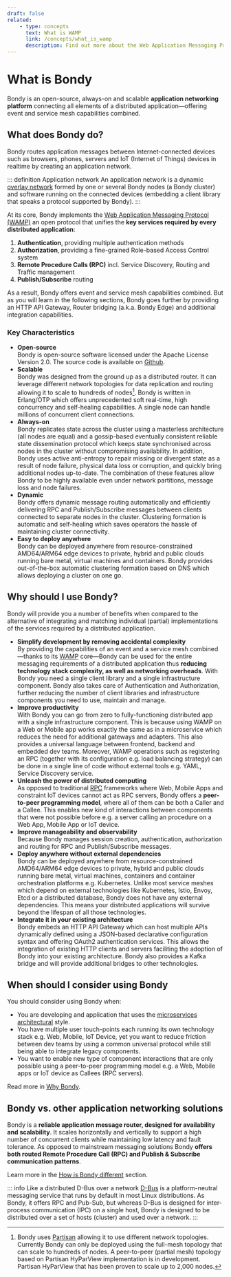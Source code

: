 ```yaml
---
draft: false
related:
    - type: concepts
      text: What is WAMP
      link: /concepts/what_is_wamp
      description: Find out more about the Web Application Messaging Protocol
---
```


# What is Bondy
Bondy is an open-source, always-on and scalable **application networking platform** connecting all elements of a distributed application—offering event and service mesh capabilities combined.

## What does Bondy do?
Bondy routes application messages between Internet-connected devices such as browsers, phones, servers and IoT (Internet of Things) devices in realtime by creating an application network.

::: definition Application network
An application network is a dynamic [overlay network](https://en.wikipedia.org/wiki/Overlay_network) formed by one or several Bondy nodes (a Bondy cluster) and software running on the connected devices (embedding a client library that speaks a protocol supported by Bondy).
:::

<ZoomImg
  src="/assets/bondy_diagram.png"
  caption="Bondy application network"
  width="600"/>

At its core, Bondy implements the [Web Application Messaging Protocol (WAMP)](/concepts/what_is_wamp) an open protocol that unifies the **key services required by every distributed application**:
1. **Authentication**, providing multiple authentication methods
1. **Authorization**, providing a fine-grained Role-based Access Control system
1. **Remote Procedure Calls (RPC)** incl. Service Discovery, Routing and Traffic management
1. **Publish/Subscribe** routing

As a result, Bondy offers event and service mesh capabilities combined. But as you will learn in the following sections, Bondy goes further by providing an HTTP API Gateway, Router bridging (a.k.a. Bondy Edge) and additional integration capabilities.


### Key Characteristics

- **Open-source**<br>Bondy is open-source software licensed under the Apache License Version 2.0. The source code is available on [Github](https://github.com/bondy-io/bondy).
- **Scalable**<br>Bondy was designed from the ground up as a distributed router. It can leverage different network topologies for data replication and routing allowing it to scale to hundreds of nodes[^topo]. Bondy is written in Erlang/OTP which offers unprecedented soft real-time, high concurrency and self-healing capabilities. A single node can handle millions of concurrent client connections.
- **Always-on**<br>Bondy replicates state across the cluster using a masterless architecture (all nodes are equal) and a gossip-based eventually consistent reliable state dissemination protocol which keeps state synchronised across nodes in the cluster without compromising availability. In addition, Bondy uses active anti-entropy to repair missing or divergent state as a result of node failure, physical data loss or corruption, and quickly bring additional nodes up-to-date. The combination of these features allow Bondy to be highly available even under network partitions, message loss and node failures.
- **Dynamic**<br>Bondy offers dynamic message routing automatically and efficiently delivering RPC and Publish/Subscribe messages between clients connected to separate nodes in the cluster. Clustering formation is automatic and self-healing which saves operators the hassle of maintaining cluster connectivity.
- **Easy to deploy anywhere**<br>Bondy can be deployed anywhere from resource-constrained AMD64/ARM64 edge devices to private, hybrid and public clouds running bare metal, virtual machines and containers. Bondy provides out-of-the-box automatic clustering formation based on DNS which allows deploying a cluster on one go.

## Why should I use Bondy?
<!-- Key Benefits -->
Bondy will provide you a number of benefits when compared to the alternative of integrating and matching individual (partial) implementations of the services required by a distributed application.

- **Simplify development by removing accidental complexity**<br>By providing the capabilities of an event and a service mesh combined—thanks to its [WAMP](/concepts/what_is_wamp) core—Bondy can be used for the entire messaging requirements of a distributed application thus **reducing technology stack complexity, as well as networking overheads**. With Bondy you need a single client library and a single infrastructure component. Bondy also takes care of Authentication and Authorization, further reducing the number of client libraries and infrastructure components you need to use, maintain and manage.
- **Improve productivity**<br>With Bondy you can go from zero to fully-functioning distributed app with a single infrastructure component. This is because using WAMP on a Web or Mobile app works exactly the same as in a microservice which reduces the need for additional gateways and adapters. This also provides a universal language between frontend, backend and embedded dev teams. Moreover, WAMP operations such as registering an RPC (together with its configuration e.g. load balancing strategy) can be done in a single line of code without external tools e.g. YAML, Service Discovery service.
- **Unleash the power of distributed computing**<br>As opposed to traditional [RPC](https://en.wikipedia.org/wiki/Remote_procedure_call) frameworks where Web, Mobile Apps and constraint IoT devices cannot act as RPC servers, Bondy offers a **peer-to-peer programming model**, where all of them can be both a Caller and a Callee. This enables new kind of interactions between components that were not possible before e.g. a server calling an procedure on a Web App, Mobile App or IoT device.
- **Improve manageability and observability**<br>Because Bondy manages session creation, authentication, authorization and routing for RPC and Publish/Subscribe messages.
- **Deploy anywhere without external dependencies**<br>Bondy can be deployed anywhere from resource-constrained AMD64/ARM64 edge devices to private, hybrid and public clouds running bare metal, virtual machines, containers and container orchestration platforms e.g. Kubernetes. Unlike most service meshes which depend on external technologies like Kubernetes, Istio, Envoy, Etcd or a distributed database, Bondy does not have any external dependencies. This means your distributed applications will survive beyond the lifespan of all those technologies.
- **Integrate it in your existing architecture**<br>Bondy embeds an HTTP API Gateway which can host multiple APIs dynamically defined using a JSON-based declarative configuration syntax and offering OAuth2 authentication services. This allows the integration of existing HTTP clients and servers faciliting the adoption of Bondy into your existing architecture. Bondy also provides a Kafka bridge and will provide additional bridges to other technologies.

## When should I consider using Bondy

[^cmeik]: Christopher Meiklejohn, Strangeloop 2022 [Resilient Microservices without the Chaos](https://www.youtube.com/watch?v=F32peAwCPlM)

You should consider using Bondy when:

* You are developing and application that uses the [microservices architectural](/reference/glossary#microservices-architecture) style.
* You have multiple user touch-points each running its own technology stack e.g. Web, Mobile, IoT Device, yet you want to reduce friction between dev teams by using a common universal protocol while still being able to integrate legacy components.
* You want to enable new type of component interactions that are only possible using a peer-to-peer programming model e.g. a Web, Mobile apps or IoT device as Callees (RPC servers).

Read more in [Why Bondy](/concepts/why_bondy).


## Bondy vs. other application networking solutions
Bondy is a **reliable application message router, designed for availability and scalability**. It scales horizontally and vertically to support a high number of concurrent clients while maintaining low latency and fault tolerance. As opposed to mainstream messaging solutions Bondy **offers both routed Remote Procedure Call (RPC) and Publish & Subscribe communication patterns**.

Learn more in the [How is Bondy different](/concepts/how_is_bondy_different) section.

::: info Like a distributed D-Bus over a network
[D-Bus](https://en.wikipedia.org/wiki/D-Bus) is a platform-neutral messaging service that runs by default in most Linux distributions. As Bondy, it offers RPC and Pub-Sub, but whereas  D-Bus is designed for inter-process communication (IPC) on a single host, Bondy is designed to be distributed over a set of hosts (cluster) and used over a network.
:::


[^topo]: Bondy uses [Partisan](https://github.com/lasp-lang/partisan) allowing it to use different network topologies. Currently Bondy can only be deployed using the full-mesh topology that can scale to hundreds of nodes. A peer-to-peer (partial mesh) topology based on Partisan HyParView implementation is in development. Partisan HyParView that has been proven to scale up to 2,000 nodes.